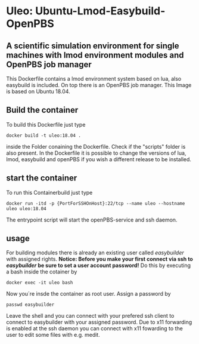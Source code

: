 # Uleo: Ubuntu-Lmod-Easybuild-OpenPBS
## A scientific simulation environment for single machines with lmod environment modules and OpenPBS job manager

This Dockerfile contains a lmod environment system based on lua, also easybuild is included. On top there is an OpenPBS job manager.
This Image is based on Ubuntu 18.04.

## Build the container

To build this Dockerfile just type

`docker build -t uleo:18.04 .`

inside the Folder conaining the Dockerfile. Check if the "scripts" folder is also present.
In the Dockerfile it is possible to change the versions of lua, lmod, easybuild and openPBS if you wish a different release to be installed.

## start the container

To run this Containerbuild just type

`docker run -itd -p {PortForSSHOnHost}:22/tcp --name uleo --hostname uleo uleo:18.04`

The entrypoint script will start the openPBS-service and ssh daemon.

## usage

For building modules there is already an existing user called *easybuilder* with assigned rights.
**Notice: Before you make your first connect via ssh to *easybuilder* be sure to set a user account password!**
Do this by executing a bash inside the cotainer by

`docker exec -it uleo bash`

Now you´re insde the container as root user. 
Assign a password by 

`passwd easybuilder`

Leave the shell and you can connect with your prefered ssh client to connect to easybuilder with your assigned password.
Due to x11 forwarding is enabled at the ssh daemon you can connect with x11 fowarding to the user to edit some files with e.g. medit.
